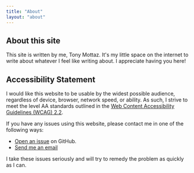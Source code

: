 ```yaml
---
title: "About"
layout: "about"
---
```


## About this site

This site is written by me, Tony Mottaz. It's my little space on the internet to
write about whatever I feel like writing about. I appreciate having you here!

## Accessibility Statement

I would like this website to be usable by the widest possible audience,
regardless of device, browser, network speed, or ability. As such, I strive to
meet the level AA standards outlined in the
[Web Content Accessibility Guidelines (WCAG) 2.2](https://www.w3.org/TR/WCAG22/).

If you have any issues using this website, please contact me in one of the
following ways:

- [Open an issue](https://github.com/awmottaz/tonymottaz.com/issues/new) on
  GitHub.
- <a href="mailto:issues@mottaz.dev?subject=Accessibility on tonymottaz.com">Send
  me an email</a>

I take these issues seriously and will try to remedy the problem as quickly as I
can.
